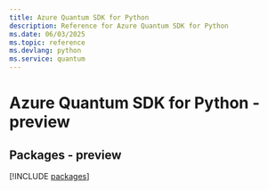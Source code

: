 ```yaml
---
title: Azure Quantum SDK for Python
description: Reference for Azure Quantum SDK for Python
ms.date: 06/03/2025
ms.topic: reference
ms.devlang: python
ms.service: quantum
---
```

# Azure Quantum SDK for Python - preview
## Packages - preview
[!INCLUDE [packages](quantum-index.md)]